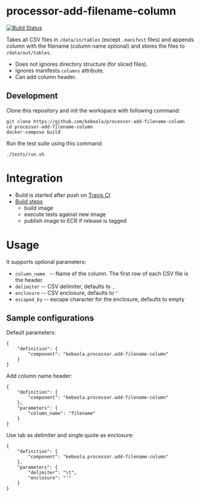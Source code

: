 # processor-add-filename-column

[![Build Status](https://travis-ci.org/keboola/processor-add-filename-column.svg?branch=master)](https://travis-ci.org/keboola/processor-add-filename-column)

Takes all CSV files in `/data/in/tables` (except `.manifest` files) and appends column with the filename (column name optional) and stores the files to `/data/out/tables`. 

 - Does not ignores directory structure (for sliced files).
 - Ignores manifests `columns` attribute.
 - Can add column header.
 
## Development
 
Clone this repository and init the workspace with following command:

```
git clone https://github.com/keboola/processor-add-filename-column
cd processor-add-filename-column
docker-compose build
```

Run the test suite using this command:

```
./tests/run.sh
```
 
# Integration
 - Build is started after push on [Travis CI](https://travis-ci.org/keboola/processor-add-filename-column)
 - [Build steps](https://github.com/keboola/processor-add-filename-column/blob/master/.travis.yml)
   - build image
   - execute tests against new image
   - publish image to ECR if release is tagged
   
# Usage
It supports optional parameters:

- `column_name ` -- Name of the column. The first row of each CSV file is the header.
- `delimiter` -- CSV delimiter, defaults to `,`
- `enclosure` -- CSV enclosure, defaults to `"`
- `escaped_by` -- escape character for the enclosure, defaults to empty

## Sample configurations

Default parameters:

```
{  
    "definition": {
        "component": "keboola.processor.add-filename-column"
    }
}
```

Add column name header:

```
{
    "definition": {
        "component": "keboola.processor.add-filename-column"
    },
    "parameters": {
    	"column_name": "filename"
	}
}

```

Use tab as delimiter and single quote as enclosure:

```
{
    "definition": {
        "component": "keboola.processor.add-filename-column"
    },
    "parameters": {
    	"delimiter": "\t",
    	"enclosure": "'"
	}
}
```
